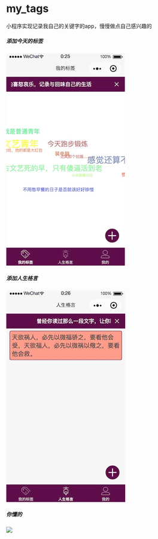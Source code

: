 # my_tags
小程序实现记录我自己的关键字的app，慢慢做点自己感兴趣的


##### 添加今天的标签
![](https://github.com/bravekingzhang/my_tags/blob/master/artificial/Jietu20190113-002559.jpg)

##### 添加人生格言
![](https://github.com/bravekingzhang/my_tags/blob/master/artificial/Jietu20190113-002612.jpg)



##### 你懂的

![](https://github.com/bravekingzhang/inote/blob/master/artifact/pay.png)
